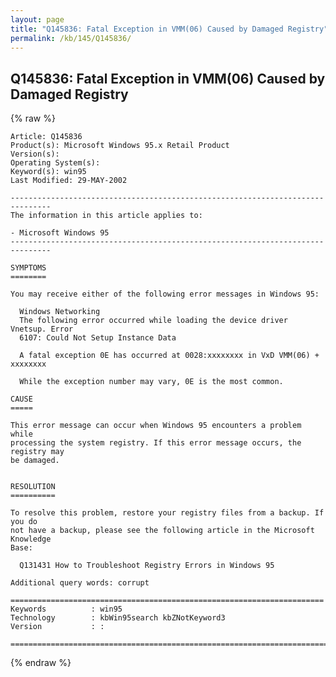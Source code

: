 ```yaml
---
layout: page
title: "Q145836: Fatal Exception in VMM(06) Caused by Damaged Registry"
permalink: /kb/145/Q145836/
---
```


## Q145836: Fatal Exception in VMM(06) Caused by Damaged Registry

{% raw %}

	Article: Q145836
	Product(s): Microsoft Windows 95.x Retail Product
	Version(s): 
	Operating System(s): 
	Keyword(s): win95
	Last Modified: 29-MAY-2002
	
	-------------------------------------------------------------------------------
	The information in this article applies to:
	
	- Microsoft Windows 95 
	-------------------------------------------------------------------------------
	
	SYMPTOMS
	========
	
	You may receive either of the following error messages in Windows 95:
	
	  Windows Networking
	  The following error occurred while loading the device driver Vnetsup. Error
	  6107: Could Not Setup Instance Data
	
	  A fatal exception 0E has occurred at 0028:xxxxxxxx in VxD VMM(06) + xxxxxxxx
	
	  While the exception number may vary, 0E is the most common.
	
	CAUSE
	=====
	
	This error message can occur when Windows 95 encounters a problem while
	processing the system registry. If this error message occurs, the registry may
	be damaged.
	
	
	RESOLUTION
	==========
	
	To resolve this problem, restore your registry files from a backup. If you do
	not have a backup, please see the following article in the Microsoft Knowledge
	Base:
	
	  Q131431 How to Troubleshoot Registry Errors in Windows 95
	
	Additional query words: corrupt
	
	======================================================================
	Keywords          : win95 
	Technology        : kbWin95search kbZNotKeyword3
	Version           : :
	
	=============================================================================
	

{% endraw %}
